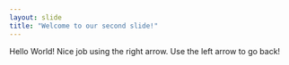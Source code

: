 ```yaml
---
layout: slide
title: "Welcome to our second slide!"
---
```

Hello World! Nice job using the right arrow.
Use the left arrow to go back!
